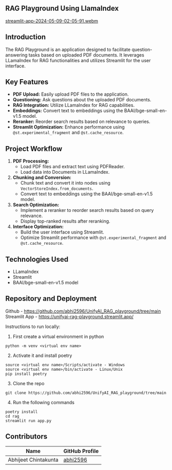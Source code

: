 ## RAG Playground Using LlamaIndex
[streamlit-app-2024-05-09-02-05-91.webm](https://github.com/abhi2596/rag_demo/assets/80634226/b244dbdf-b292-4ab9-bf04-cfe92404c4be)

## Introduction 

The RAG Playground is an application designed to facilitate question-answering tasks based on uploaded PDF documents. It leverages LLamaIndex for RAG functionalities and utilizes Streamlit for the user interface.

## Key Features

- **PDF Upload:** Easily upload PDF files to the application.
- **Questioning:** Ask questions about the uploaded PDF documents.
- **RAG Integration:** Utilize LLamaIndex for RAG capabilities.
- **Embeddings:** Convert text to embeddings using the BAAI/bge-small-en-v1.5 model.
- **Reranker:** Reorder search results based on relevance to queries.
- **Streamlit Optimization:** Enhance performance using `@st.experimental_fragment` and `@st.cache_resource`.

## Project Workflow

1. **PDF Processing:**
   - Load PDF files and extract text using PDFReader.
   - Load data into Documents in LLamaIndex.
2. **Chunking and Conversion:**
   - Chunk text and convert it into nodes using `VectorStoreIndex.from_documents`.
   - Convert text to embeddings using the BAAI/bge-small-en-v1.5 model.
3. **Search Optimization:**
   - Implement a reranker to reorder search results based on query relevance.
   - Display top-ranked results after reranking.
4. **Interface Optimization:**
   - Build the user interface using Streamlit.
   - Optimize Streamlit performance with `@st.experimental_fragment` and `@st.cache_resource`.

## Technologies Used

- LLamaIndex
- Streamlit
- BAAI/bge-small-en-v1.5 model

## Repository and Deployment
Github - https://github.com/abhi2596/UnifyAI_RAG_playground/tree/main
Streamlit App - https://unifyai-rag-playground.streamlit.app/

Instructions to run locally:

1. First create a virtual environment in python 

```
python -m venv <virtual env name>
```
2. Activate it and install poetry 

```
source <virtual env name>/Scripts/activate - Windows
source <virtual env name>/bin/activate - Linux/Unix
pip install poetry
```
3. Clone the repo

```
git clone https://github.com/abhi2596/UnifyAI_RAG_playground/tree/main
```
4. Run the following commands

```
poetry install 
cd rag
streamlit run app.py
```

## Contributors

| Name | GitHub Profile |
|------|----------------|
| Abhijeet Chintakunta | [abhi2596](https://github.com/abhi2596) |
